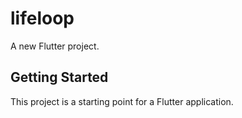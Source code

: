 # lifeloop

A new Flutter project.

## Getting Started

This project is a starting point for a Flutter application.

